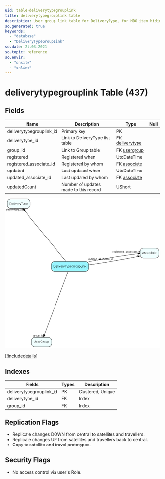 ```yaml
---
uid: table-deliverytypegrouplink
title: deliverytypegrouplink table
description: User group link table for DeliveryType, for MDO item hiding
so.generated: true
keywords:
  - "database"
  - "DeliveryTypeGroupLink"
so.date: 21.03.2021
so.topic: reference
so.envir:
  - "onsite"
  - "online"
---
```


# deliverytypegrouplink Table (437)

## Fields

| Name | Description | Type | Null |
|------|-------------|------|:----:|
|deliverytypegrouplink\_id|Primary key|PK| |
|deliverytype\_id|Link to DeliveryType list table|FK [deliverytype](deliverytype.md)| |
|group\_id|Link to Group table|FK [usergroup](usergroup.md)| |
|registered|Registered when|UtcDateTime| |
|registered\_associate\_id|Registered by whom|FK [associate](associate.md)| |
|updated|Last updated when|UtcDateTime| |
|updated\_associate\_id|Last updated by whom|FK [associate](associate.md)| |
|updatedCount|Number of updates made to this record|UShort| |


![DeliveryTypeGroupLink table relationship diagram](./media/DeliveryTypeGroupLink.png)

[!include[details](./includes/DeliveryTypeGroupLink.md)]

## Indexes

| Fields | Types | Description |
|--------|-------|-------------|
|deliverytypegrouplink\_id |PK |Clustered, Unique |
|deliverytype\_id |FK |Index |
|group\_id |FK |Index |

## Replication Flags

* Replicate changes DOWN from central to satellites and travellers.
* Replicate changes UP from satellites and travellers back to central.
* Copy to satellite and travel prototypes.

## Security Flags

* No access control via user's Role.

